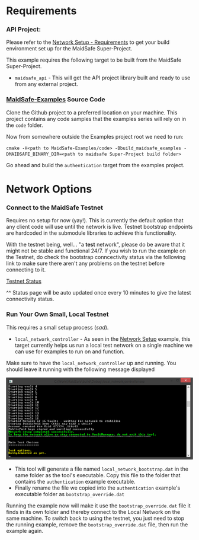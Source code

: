 # Requirements


### API Project:

Please refer to the [Network Setup - Requirements](./../001_network_setup/requirements.md) to get your build environment set up for the MaidSafe Super-Project.

This example requires the following target to be built from the MaidSafe Super-Project.

* `maidsafe_api` - This will get the API project library built and ready to use from any external project.


### [MaidSafe-Examples](https://github.com/maidsafe/maidsafe-examples) Source Code

Clone the Github project to a preferred location on your machine. This project contains any code samples that the examples series will rely on in the `code` folder.

Now from somewhere outside the Examples project root we need to run:

    cmake -H<path to MaidSafe-Examples/code> -Bbuild_maidsafe_examples -DMAIDSAFE_BINARY_DIR=<path to maidsafe Super-Project build folder>

Go ahead and build the `authentication` target from the examples project.


# Network Options

### Connect to the MaidSafe Testnet

Requires no setup for now (yay!). This is currently the default option that any client code will use until the network is live. Testnet bootstrap endpoints are hardcoded in the submodule libraries to achieve this functionality.

With the testnet being, well... "a **test** network", please do be aware that it might not be stable and functional 24/7. If you wish to run the example on the Testnet, do check the bootstrap conncectivity status via the following link to make sure there aren't any problems on the testnet before connecting to it.

[Testnet Status](http://visualiser.maidsafe.net:8080/testnet-status)

^^ Status page will be auto updated once every 10 minutes to give the latest connectivity status.



### Run Your Own Small, Local Testnet

This requires a small setup process (*sad*).

* `local_network_controller` - As seen in the [Network Setup](./../001_network_setup/intro.md) example, this target currently helps us run a local test network on a single machine we can use for examples to run on and function.


Make sure to have the `local_network_controller` up and running. You should leave it running with the following message displayed

![Local Network Controller - Network Started](./../001_network_setup/img/network_started.PNG)

* This tool will generate a file named `local_network_bootstrap.dat` in the same folder as the tool's executable. Copy this file to the folder that contains the `authentication` example executable.
* Finally rename the file we copied into the `authentication` example's executable folder as `bootstrap_override.dat`

Running the example now will make it use the `bootstrap_override.dat` file it finds in its own folder and thereby connect to the Local Network on the same machine. To switch back to using the testnet, you just need to stop the running example, remove the `bootstrap_override.dat` file, then run the example again.
